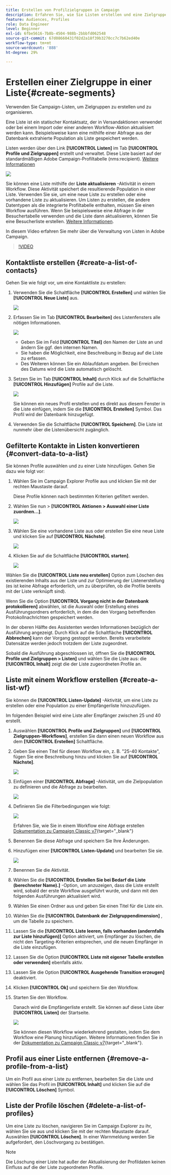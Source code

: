 ```yaml
---
title: Erstellen von Profilzielgruppen in Campaign
description: Erfahren Sie, wie Sie Listen erstellen und eine Zielgruppe erstellen
feature: Audiences, Profiles
role: Data Engineer
level: Beginner
exl-id: 6fbe5616-7b8b-4504-988b-2bbbfd062548
source-git-commit: 67d08660431f02d2a18f39b3270cc7c7b62ed40e
workflow-type: tm+mt
source-wordcount: '888'
ht-degree: 29%

---
```


# Erstellen einer Zielgruppe in einer Liste{#create-segments}

Verwenden Sie Campaign-Listen, um Zielgruppen zu erstellen und zu organisieren.

Eine Liste ist ein statischer Kontaktsatz, der in Versandaktionen verwendet oder bei einem Import oder einer anderen Workflow-Aktion aktualisiert werden kann. Beispielsweise kann eine mithilfe einer Abfrage aus der Datenbank extrahierte Population als Liste gespeichert werden.

Listen werden über den Link **[!UICONTROL Listen]** im Tab **[!UICONTROL Profile und Zielgruppen]** erstellt und verwaltet. Diese Liste basiert auf der standardmäßigen Adobe Campaign-Profiltabelle (nms:recipient). [Weitere Informationen](../dev/datamodel.md#ootb-profiles.md)

![](assets/list-dashboard.png)

Sie können eine Liste mithilfe der **Liste aktualisieren** -Aktivität in einem Workflow. Diese Aktivität speichert die resultierende Population in einer Liste. Verwenden Sie sie, um eine neue Liste zu erstellen oder eine vorhandene Liste zu aktualisieren. Um Listen zu erstellen, die andere Datentypen als die integrierte Profiltabelle enthalten, müssen Sie einen Workflow ausführen. Wenn Sie beispielsweise eine Abfrage in der Besuchertabelle verwenden und die Liste dann aktualisieren, können Sie eine Besucherliste erstellen. [Weitere Informationen](#create-a-list-wf).

In diesem Video erfahren Sie mehr über die Verwaltung von Listen in Adobe Campaign.

>[!VIDEO](https://video.tv.adobe.com/v/334909?quality=12)


## Kontaktliste erstellen {#create-a-list-of-contacts}

Gehen Sie wie folgt vor, um eine Kontaktliste zu erstellen:

1. Verwenden Sie die Schaltfläche **[!UICONTROL Erstellen]** und wählen Sie **[!UICONTROL Neue Liste]** aus.

   ![](assets/new-list.png)

1. Erfassen Sie im Tab **[!UICONTROL Bearbeiten]** des Listenfensters alle nötigen Informationen.

   ![](assets/list-details.png)

   * Geben Sie im Feld **[!UICONTROL Titel]** den Namen der Liste an und ändern Sie ggf. den internen Namen.
   * Sie haben die Möglichkeit, eine Beschreibung in Bezug auf die Liste zu erfassen.
   * Des Weiteren können Sie ein Ablaufdatum angeben. Bei Erreichen des Datums wird die Liste automatisch gelöscht.


1. Setzen Sie im Tab **[!UICONTROL Inhalt]** durch Klick auf die Schaltfläche **[!UICONTROL Hinzufügen]** Profile auf die Liste.

   ![](assets/add-profiles-to-a-list.png)

   Sie können ein neues Profil erstellen und es direkt aus diesem Fenster in die Liste einfügen, indem Sie die **[!UICONTROL Erstellen]** Symbol. Das Profil wird der Datenbank hinzugefügt.

1. Verwenden Sie die Schaltfläche **[!UICONTROL Speichern]**. Die Liste ist nunmehr über die Listenübersicht zugänglich.


## Gefilterte Kontakte in Listen konvertieren {#convert-data-to-a-list}

Sie können Profile auswählen und zu einer Liste hinzufügen. Gehen Sie dazu wie folgt vor:

1. Wählen Sie im Campaign Explorer Profile aus und klicken Sie mit der rechten Maustaste darauf.

   Diese Profile können nach bestimmten Kriterien gefiltert werden.

1. Wählen Sie nun > **[!UICONTROL Aktionen > Auswahl einer Liste zuordnen...]**.

   ![](assets/add-selection-to-a-list.png)

1. Wählen Sie eine vorhandene Liste aus oder erstellen Sie eine neue Liste und klicken Sie auf **[!UICONTROL Nächste]**.

   ![](assets/select-the-list.png)

1. Klicken Sie auf die Schaltfläche **[!UICONTROL starten]**.

   ![](assets/record-a-list.png)

Wählen Sie die **[!UICONTROL Liste neu erstellen]** Option zum Löschen des existierenden Inhalts aus der Liste und zur Optimierung der Listenerstellung (es ist keine Abfrage erforderlich, um zu überprüfen, ob die Profile bereits mit der Liste verknüpft sind).

Wenn Sie die Option **[!UICONTROL Vorgang nicht in der Datenbank protokollieren]** abwählen, ist die Auswahl oder Erstellung eines Ausführungsordners erforderlich, in dem die den Vorgang betreffenden Protokollnachrichten gespeichert werden.

In der oberen Hälfte des Assistenten werden Informationen bezüglich der Ausführung angezeigt. Durch Klick auf die Schaltfläche **[!UICONTROL Abbrechen]** kann der Vorgang gestoppt werden. Bereits verarbeitete Datensätze werden jedoch trotzdem der Liste zugeordnet.

Sobald die Ausführung abgeschlossen ist, öffnen Sie die **[!UICONTROL Profile und Zielgruppen > Listen]** und wählen Sie die Liste aus: die **[!UICONTROL Inhalt]** zeigt die der Liste zugeordneten Profile an.


## Liste mit einem Workflow erstellen  {#create-a-list-wf}

Sie können die **[!UICONTROL Listen-Update]** -Aktivität, um eine Liste zu erstellen oder eine Population zu einer Empfängerliste hinzuzufügen.

Im folgenden Beispiel wird eine Liste aller Empfänger zwischen 25 und 40 erstellt.

1. Auswählen **[!UICONTROL Profile und Zielgruppen]** und **[!UICONTROL Zielgruppen-Workflows]**, erstellen Sie dann einen neuen Workflow aus dem **[!UICONTROL Erstellen]** Schaltfläche.
1. Geben Sie einen Titel für diesen Workflow ein, z. B. &quot;25-40 Kontakte&quot;, fügen Sie eine Beschreibung hinzu und klicken Sie auf **[!UICONTROL Nächste]**.

   ![](assets/targeting-wf-sample.png)

1. Einfügen einer **[!UICONTROL Abfrage]** -Aktivität, um die Zielpopulation zu definieren und die Abfrage zu bearbeiten.

   ![](assets/targeting-wf-edit-query.png)

1. Definieren Sie die Filterbedingungen wie folgt:

   ![](assets/targeting-wf-age-filter.png)

   Erfahren Sie, wie Sie in einem Workflow eine Abfrage erstellen [Dokumentation zu Campaign Classic v7](https://experienceleague.adobe.com/docs/campaign-classic/using/automating-with-workflows/targeting-activities/query.html?lang=de#creating-a-query){target=&quot;_blank&quot;}

1. Benennen Sie diese Abfrage und speichern Sie Ihre Änderungen.
1. Hinzufügen einer **[!UICONTROL Listen-Update]** und bearbeiten Sie sie.

   ![](assets/list-update-activity.png)

1. Benennen Sie die Aktivität.
1. Wählen Sie die **[!UICONTROL Erstellen Sie bei Bedarf die Liste (berechneter Name).]** -Option, um anzuzeigen, dass die Liste erstellt wird, sobald der erste Workflow ausgeführt wurde, und dann mit den folgenden Ausführungen aktualisiert wird.
1. Wählen Sie einen Ordner aus und geben Sie einen Titel für die Liste ein.
1. Wählen Sie die **[!UICONTROL Datenbank der Zielgruppendimension]** , um die Tabelle zu speichern.
1. Lassen Sie die **[!UICONTROL Liste leeren, falls vorhanden (andernfalls zur Liste hinzufügen)]** Option aktiviert, um Empfänger zu löschen, die nicht den Targeting-Kriterien entsprechen, und die neuen Empfänger in die Liste einzufügen.
1. Lassen Sie die Option **[!UICONTROL Liste mit eigener Tabelle erstellen oder verwenden]** ebenfalls aktiv.
1. Lassen Sie die Option **[!UICONTROL Ausgehende Transition erzeugen]** deaktiviert.
1. Klicken **[!UICONTROL Ok]** und speichern Sie den Workflow.
1. Starten Sie den Workflow.

   Danach wird die Empfängerliste erstellt. Sie können auf diese Liste über **[!UICONTROL Listen]** der Startseite.

   ![](assets/access-new-list.png)

   Sie können diesen Workflow wiederkehrend gestalten, indem Sie dem Workflow eine Planung hinzufügen. Weitere Informationen finden Sie in der [Dokumentation zu Campaign Classic v7](https://experienceleague.adobe.com/docs/campaign-classic/using/automating-with-workflows/flow-control-activities/scheduler.html){target=&quot;_blank&quot;}.

## Profil aus einer Liste entfernen {#remove-a-profile-from-a-list}

Um ein Profil aus einer Liste zu entfernen, bearbeiten Sie die Liste und wählen Sie das Profil im **[!UICONTROL Inhalt]** und klicken Sie auf die **[!UICONTROL Löschen]** Symbol.

## Liste der Profile löschen {#delete-a-list-of-profiles}

Um eine Liste zu löschen, navigieren Sie im Campaign Explorer zu ihr, wählen Sie sie aus und klicken Sie mit der rechten Maustaste darauf. Auswählen **[!UICONTROL Löschen]**. In einer Warnmeldung werden Sie aufgefordert, den Löschvorgang zu bestätigen.

>[!NOTE]
>
>Die Löschung einer Liste hat außer der Aktualisierung der Profildaten keinen Einfluss auf die der Liste zugeordneten Profile.
